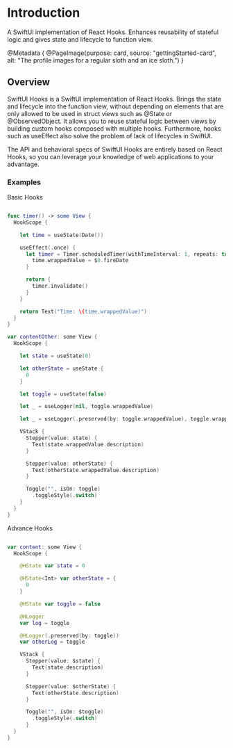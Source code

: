 # Introduction

A SwiftUI implementation of React Hooks. Enhances reusability of stateful logic and gives state and lifecycle to function view.

@Metadata {
  @PageImage(purpose: card, source: "gettingStarted-card", alt: "The profile images for a regular sloth and an ice sloth.")
}

## Overview

SwiftUI Hooks is a SwiftUI implementation of React Hooks. Brings the state and lifecycle into the function view, without depending on elements that are only allowed to be used in struct views such as @State or @ObservedObject.
It allows you to reuse stateful logic between views by building custom hooks composed with multiple hooks.
Furthermore, hooks such as useEffect also solve the problem of lack of lifecycles in SwiftUI.

The API and behavioral specs of SwiftUI Hooks are entirely based on React Hooks, so you can leverage your knowledge of web applications to your advantage.

### Examples

Basic Hooks

```swift

func timer() -> some View {
  HookScope {

    let time = useState(Date())

    useEffect(.once) {
      let timer = Timer.scheduledTimer(withTimeInterval: 1, repeats: true) {
        time.wrappedValue = $0.fireDate
      }

      return {
        timer.invalidate()
      }
    }

    return Text("Time: \(time.wrappedValue)")
  }
}
```

```swift
var contentOther: some View {
  HookScope {

    let state = useState(0)

    let otherState = useState {
      0
    }

    let toggle = useState(false)

    let _ = useLogger(nil, toggle.wrappedValue)

    let _ = useLogger(.preserved(by: toggle.wrappedValue), toggle.wrappedValue)

    VStack {
      Stepper(value: state) {
        Text(state.wrappedValue.description)
      }

      Stepper(value: otherState) {
        Text(otherState.wrappedValue.description)
      }

      Toggle("", isOn: toggle)
        .toggleStyle(.switch)
    }
  }
}

```

Advance Hooks

```swift

var content: some View {
  HookScope {

    @HState var state = 0

    @HState<Int> var otherState = {
      0
    }

    @HState var toggle = false

    @HLogger
    var log = toggle

    @HLogger(.preserved(by: toggle))
    var otherLog = toggle

    VStack {
      Stepper(value: $state) {
        Text(state.description)
      }

      Stepper(value: $otherState) {
        Text(otherState.description)
      }

      Toggle("", isOn: $toggle)
        .toggleStyle(.switch)
      }
  }
}

```
